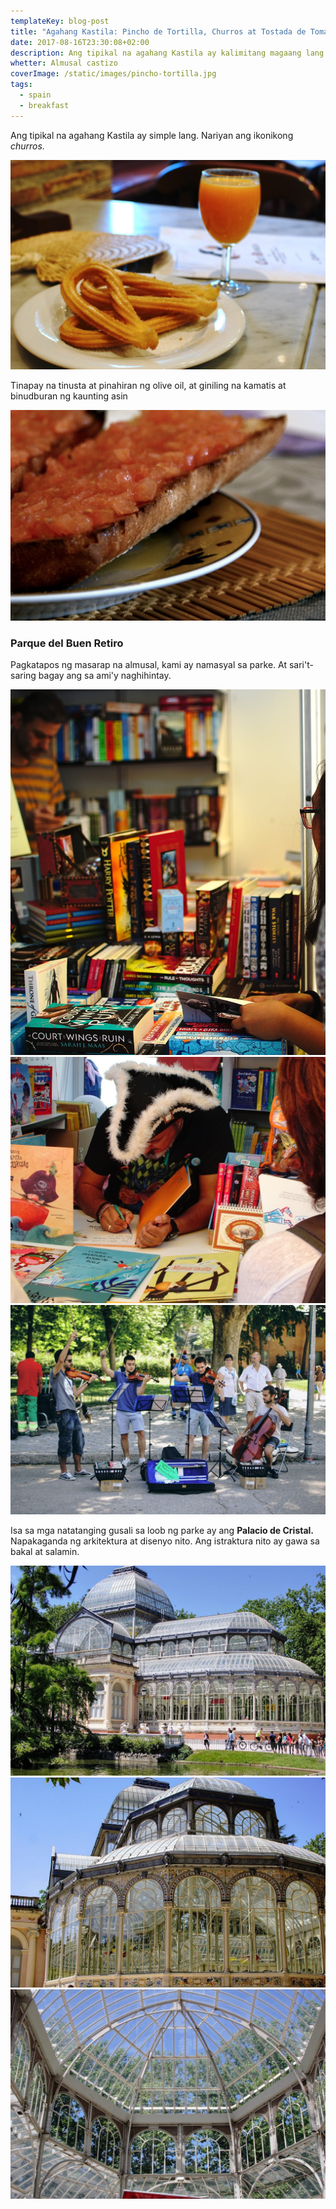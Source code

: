 ```yaml
---
templateKey: blog-post
title: "Agahang Kastila: Pincho de Tortilla, Churros at Tostada de Tomate"
date: 2017-08-16T23:30:08+02:00
description: Ang tipikal na agahang Kastila ay kalimitang magaang lang kasama ng kape kadalasan o tsaa
whetter: Almusal castizo
coverImage: /static/images/pincho-tortilla.jpg
tags:
  - spain
  - breakfast
---
```

Ang tipikal na agahang Kastila ay simple lang. Nariyan ang ikonikong *churros.*

![Churros and Freshly-squeezed Orange Juice](/static/images/churros-zumo.jpg)

Tinapay na tinusta at pinahiran ng olive oil, at giniling na kamatis at binudburan ng kaunting asin

![Tostada de tomate](/static/images/tostada-tomate.jpg)

### Parque del Buen Retiro

Pagkatapos ng masarap na almusal, kami ay namasyal sa parke. At sari't-saring bagay ang sa ami'y naghihintay.

![Madrid Book Festival sa Retiro Park](/static/images/book-festival.jpg)
![Nilalagdaan ng may-akda](/static/images/book-signing.jpg)
![Quartet band playing in Retiro Park](/static/images/quartet-retiro-park.jpg)

Isa sa mga natatanging gusali sa loob ng parke ay ang **Palacio de Cristal.** Napakaganda ng arkitektura at disenyo nito. Ang istraktura nito ay gawa sa bakal at salamin.

![Ang fachada ng Palacio de Cristal](/static/images/palacio-cristal-01.jpg)
![Ang palasyo ng kristal](/static/images/palacio-cristal-02.jpg)
![ng maringal at maaliwalas na mga bintanang bubog](/static/images/palacio-cristal-03.jpg)
